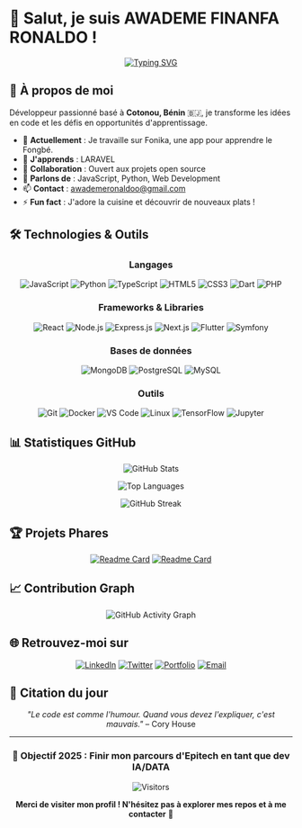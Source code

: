 # 👋 Salut, je suis AWADEME FINANFA RONALDO !

<div align="center">
  
[![Typing SVG](https://readme-typing-svg.herokuapp.com?font=Fira+Code&pause=1000&color=2196F3&center=true&vCenter=true&width=435&lines=Développeur+passionné;Toujours+en+apprentissage;Créateur+de+solutions+innovantes)](https://git.io/typing-svg)

</div>

## 🚀 À propos de moi

Développeur passionné basé à **Cotonou, Bénin** 🇧🇯, je transforme les idées en code et les défis en opportunités d'apprentissage.

- 🔭 **Actuellement** : Je travaille sur Fonika, une app pour apprendre le Fongbé.
- 🌱 **J'apprends** : LARAVEL
- 👯 **Collaboration** : Ouvert aux projets open source
- 💬 **Parlons de** : JavaScript, Python, Web Development
- 📫 **Contact** : awademeronaldoo@gmail.com
- ⚡ **Fun fact** : J'adore la cuisine et découvrir de nouveaux plats !

## 🛠️ Technologies & Outils

<div align="center">

### Langages
![JavaScript](https://img.shields.io/badge/JavaScript-F7DF1E?style=for-the-badge&logo=javascript&logoColor=black)
![Python](https://img.shields.io/badge/Python-3776AB?style=for-the-badge&logo=python&logoColor=white)
![TypeScript](https://img.shields.io/badge/TypeScript-007ACC?style=for-the-badge&logo=typescript&logoColor=white)
![HTML5](https://img.shields.io/badge/HTML5-E34F26?style=for-the-badge&logo=html5&logoColor=white)
![CSS3](https://img.shields.io/badge/CSS3-1572B6?style=for-the-badge&logo=css3&logoColor=white)
![Dart](https://img.shields.io/badge/Dart-0175C2?style=for-the-badge&logo=dart&logoColor=white)
![PHP](https://img.shields.io/badge/PHP-777BB4?style=for-the-badge&logo=php&logoColor=white)

### Frameworks & Libraries
![React](https://img.shields.io/badge/React-20232A?style=for-the-badge&logo=react&logoColor=61DAFB)
![Node.js](https://img.shields.io/badge/Node.js-43853D?style=for-the-badge&logo=node.js&logoColor=white)
![Express.js](https://img.shields.io/badge/Express.js-404D59?style=for-the-badge)
![Next.js](https://img.shields.io/badge/Next.js-000000?style=for-the-badge&logo=next.js&logoColor=white)
![Flutter](https://img.shields.io/badge/Flutter-02569B?style=for-the-badge&logo=flutter&logoColor=white)
![Symfony](https://img.shields.io/badge/Symfony-000000?style=for-the-badge&logo=symfony&logoColor=white)

### Bases de données
![MongoDB](https://img.shields.io/badge/MongoDB-4EA94B?style=for-the-badge&logo=mongodb&logoColor=white)
![PostgreSQL](https://img.shields.io/badge/PostgreSQL-316192?style=for-the-badge&logo=postgresql&logoColor=white)
![MySQL](https://img.shields.io/badge/MySQL-00000F?style=for-the-badge&logo=mysql&logoColor=white)

### Outils
![Git](https://img.shields.io/badge/Git-F05032?style=for-the-badge&logo=git&logoColor=white)
![Docker](https://img.shields.io/badge/Docker-2496ED?style=for-the-badge&logo=docker&logoColor=white)
![VS Code](https://img.shields.io/badge/VS_Code-007ACC?style=for-the-badge&logo=visual-studio-code&logoColor=white)
![Linux](https://img.shields.io/badge/Linux-FCC624?style=for-the-badge&logo=linux&logoColor=black)
![TensorFlow](https://img.shields.io/badge/TensorFlow-FF6F00?style=for-the-badge&logo=tensorflow&logoColor=white)
![Jupyter](https://img.shields.io/badge/Jupyter-F37626?style=for-the-badge&logo=jupyter&logoColor=white)

</div>

## 📊 Statistiques GitHub

<div align="center">
  
![GitHub Stats](https://github-readme-stats.vercel.app/api?username=Ronaldo-F-dev&show_icons=true&theme=tokyonight&hide_border=true&count_private=true)

![Top Languages](https://github-readme-stats.vercel.app/api/top-langs/?username=Ronaldo-F-dev&layout=compact&theme=tokyonight&hide_border=true)

![GitHub Streak](https://github-readme-streak-stats.herokuapp.com/?user=Ronaldo-F-dev&theme=tokyonight&hide_border=true)

</div>

## 🏆 Projets Phares

<div align="center">

[![Readme Card](https://github-readme-stats.vercel.app/api/pin/?username=Ronaldo-F-dev&repo=fonika&theme=tokyonight&hide_border=true)](https://github.com/Ronaldo-F-dev/fonika)
[![Readme Card](https://github-readme-stats.vercel.app/api/pin/?username=Ronaldo-F-dev&repo=projet_juridique&theme=tokyonight&hide_border=true)](https://github.com/Ronaldo-F-dev/projet_juridique)

</div>

## 📈 Contribution Graph

<div align="center">
  
![GitHub Activity Graph](https://github-readme-activity-graph.vercel.app/graph?username=Ronaldo-F-dev&theme=tokyo-night&hide_border=true&area=true)

</div>

## 🌐 Retrouvez-moi sur

<div align="center">

[![LinkedIn](https://img.shields.io/badge/LinkedIn-0077B5?style=for-the-badge&logo=linkedin&logoColor=white)](https://www.linkedin.com/in/finanfa-ronaldo-awademe-2a2757232/)
[![Twitter](https://img.shields.io/badge/Twitter-1DA1F2?style=for-the-badge&logo=twitter&logoColor=white)](https://x.com/awademeRonaldo3)
[![Portfolio](https://img.shields.io/badge/Portfolio-FF5722?style=for-the-badge&logo=todoist&logoColor=white)](https://ronaldo-dev.netlify.app/)
[![Email](https://img.shields.io/badge/Email-D14836?style=for-the-badge&logo=gmail&logoColor=white)](mailto:awademeronaldoo@gmail.com)

</div>

## 💭 Citation du jour

<div align="center">

*"Le code est comme l'humour. Quand vous devez l'expliquer, c'est mauvais."* – Cory House

</div>

---

<div align="center">

### 🎯 Objectif 2025 : **Finir mon parcours d'Epitech en tant que dev IA/DATA**

![Visitors](https://api.visitorbadge.io/api/visitors?path=https%3A%2F%2Fgithub.com%2FRonaldo-F-dev&label=Visiteurs&countColor=%23263759&style=flat)

**Merci de visiter mon profil ! N'hésitez pas à explorer mes repos et à me contacter** 🚀

</div>
